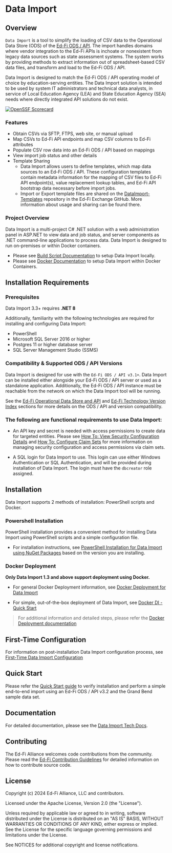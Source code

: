 # Data Import

## Overview

`Data Import` is a tool to simplify the loading of CSV data to the Operational Data Store (ODS) of the [Ed-Fi ODS / API](https://techdocs.ed-fi.org/pages/viewpage.action?pageId=95259668). The import handles domains where vendor integration to the Ed-Fi APIs is inchoate or nonexistent from legacy data sources such as state assessment systems. The system works by providing methods to extract information out of spreadsheet-based CSV data files, and transform and load to the Ed-Fi ODS / API.

Data Import is designed to match the Ed-Fi ODS / API operating model of choice by education-serving entities. The Data Import solution is intended to be used by system IT administrators and technical data analysts, in service of Local Education Agency (LEA) and State Education Agency (SEA) needs where directly integrated API solutions do not exist.

[![OpenSSF Scorecard](https://api.securityscorecards.dev/projects/github.com/Ed-Fi-Alliance-OSS/Ed-Fi-DataImport/badge)](https://securityscorecards.dev/viewer/?uri=github.com/Ed-Fi-Alliance-OSS/Ed-Fi-DataImport)

### Features

* Obtain CSVs via SFTP, FTPS, web site, or manual upload
* Map CSVs to Ed-Fi API endpoints and map CSV columns to Ed-Fi attributes
* Populate CSV row data into an Ed-Fi ODS / API based on mappings
* View import job status and other details
* Template Sharing
  * Data Import allows users to define templates, which map data sources to an Ed-Fi ODS / API. These configuration templates contain metadata information for the mapping of CSV files to Ed-Fi API endpoint(s), value replacement lookup tables, and Ed-Fi API bootstrap data necessary before import jobs.
  * Import or Export template files are shared on the [DataImport-Templates](https://github.com/Ed-Fi-Exchange-OSS/DataImport-Templates) repository in the Ed-Fi Exchange GitHub. More information about usage and sharing can be found there.

### Project Overview

Data Import is a multi-project C# .NET solution with a web administration panel in ASP.NET to view data and job status, and server components as .NET command-line applications to process data. Data Import is designed to run on-premises or within Docker containers. 

* Please see [Build Script Documentation](docs/build-script.md) to setup Data Import locally.
* Please see [Docker Documentation](#docker-deployment) to setup Data Import within Docker Containers.

## Installation Requirements

### Prerequisites

Data Import 3.3+ requires **.NET 8**

Additionally, familiarity with the following technologies are required for installing and configuring Data Import:

* PowerShell
* Microsoft SQL Server 2016 or higher
* Postgres 11 or higher database server
* SQL Server Management Studio (SSMS)

### Compatibility & Supported ODS / API Versions

Data Import is designed for use with the `Ed-Fi ODS / API v3.1+`. Data Import can be installed either alongside your Ed-Fi ODS / API server or used as a standalone application. Additionally, the Ed-Fi ODS / API instance must be reachable from the network on which the Data Import tool will be running.

See the [Ed-Fi Operational Data Store and API](https://techdocs.ed-fi.org/display/ETKB/Ed-Fi+Operational+Data+Store+and+API) and [Ed-Fi Technology Version Index](https://techdocs.ed-fi.org/display/ETKB/Ed-Fi+Technology+Version+Index) sections for more details on the ODS / API and version compatibility.

### The following are functional requirements to use Data Import:

* An API key and secret is needed with access permissions to create data for targeted entities. Please see [How To: View Security Configuration Details](https://techdocs.ed-fi.org/display/ODSAPIS3V53/How+To%3A+View+Security+Configuration+Details) and [How To: Configure Claim Sets](https://techdocs.ed-fi.org/display/ODSAPIS3V53/How+To%3A+Configure+Claim+Sets) for more information on managing security configuration and access permissions via claim sets.

* A SQL login for Data Import to use. This login can use either Windows Authentication or SQL Authentication, and will be provided during installation of Data Import. The login must have the `dbcreator` role assigned.

## Installation

Data Import supports 2 methods of installation: PowerShell scripts and Docker.

### Powershell Installation

PowerShell installation provides a convenient method for installing Data Import using PowerShell scripts and a simple configuration file.

* For installation instructions, see [PowerShell Installation for Data Import using NuGet Packages](docs/powershell-installation.md) based on the version you are installing.

### Docker Deployment

**Only Data Import 1.3 and above support deployment using Docker.**

* For general Docker Deployment information, see [Docker Deployment for Data Import](https://techdocs.ed-fi.org/display/EDFITOOLS/Docker+Deployment+for+Data+Import)

* For simple, out-of-the-box deployment of Data Import, see [Docker DI - Quick Start](https://techdocs.ed-fi.org/display/EDFITOOLS/Quick+Start+for+Data+Import+in+Docker)

> For additional information and detailed steps, please refer the [Docker Deployment documentation](https://techdocs.ed-fi.org/display/EDFITOOLS/Docker+Deployment+for+Data+Import)

## First-Time Configuration

For information on post-installation Data Import configuration process, see [First-Time Data Import Configuration](docs/first-time-configuration.md)

## Quick Start

Please refer the [Quick Start guide](https://techdocs.ed-fi.org/display/EDFITOOLS/Quick+Start) to verify installation and perform a simple end-to-end import using an Ed-Fi ODS / API v3.2 and the Grand Bend sample data set.

## Documentation

For detailed documentation, please see the [Data Import Tech Docs](https://techdocs.ed-fi.org/display/EDFITOOLS/Data+Import).

## Contributing

The Ed-Fi Alliance welcomes code contributions from the community. Please read
the [Ed-Fi Contribution
Guidelines](https://techdocs.ed-fi.org/display/ETKB/Code+Contribution+Guidelines)
for detailed information on how to contribute source code.

## License

Copyright (c) 2024 Ed-Fi Alliance, LLC and contributors.

Licensed under the Apache License, Version 2.0 (the "License").

Unless required by applicable law or agreed to in writing, software distributed under the License is distributed on an "AS IS" BASIS, WITHOUT WARRANTIES OR CONDITIONS OF ANY KIND, either express or implied. See the License for the specific language governing permissions and limitations under the License.

See NOTICES for additional copyright and license notifications.
